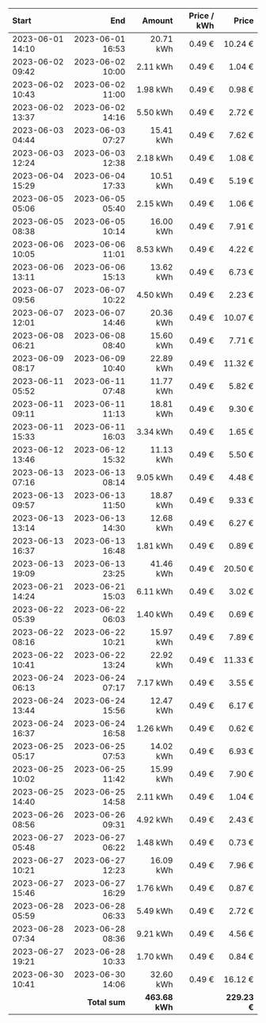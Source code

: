 | Start            |              End |         Amount | Price / kWh |        Price |
| :--------------- | ---------------: | -------------: | ----------: | -----------: |
| 2023-06-01 14:10 | 2023-06-01 16:53 |      20.71 kWh |      0.49 € |      10.24 € |
| 2023-06-02 09:42 | 2023-06-02 10:00 |       2.11 kWh |      0.49 € |       1.04 € |
| 2023-06-02 10:43 | 2023-06-02 11:00 |       1.98 kWh |      0.49 € |       0.98 € |
| 2023-06-02 13:37 | 2023-06-02 14:16 |       5.50 kWh |      0.49 € |       2.72 € |
| 2023-06-03 04:44 | 2023-06-03 07:27 |      15.41 kWh |      0.49 € |       7.62 € |
| 2023-06-03 12:24 | 2023-06-03 12:38 |       2.18 kWh |      0.49 € |       1.08 € |
| 2023-06-04 15:29 | 2023-06-04 17:33 |      10.51 kWh |      0.49 € |       5.19 € |
| 2023-06-05 05:06 | 2023-06-05 05:40 |       2.15 kWh |      0.49 € |       1.06 € |
| 2023-06-05 08:38 | 2023-06-05 10:14 |      16.00 kWh |      0.49 € |       7.91 € |
| 2023-06-06 10:05 | 2023-06-06 11:01 |       8.53 kWh |      0.49 € |       4.22 € |
| 2023-06-06 13:11 | 2023-06-06 15:13 |      13.62 kWh |      0.49 € |       6.73 € |
| 2023-06-07 09:56 | 2023-06-07 10:22 |       4.50 kWh |      0.49 € |       2.23 € |
| 2023-06-07 12:01 | 2023-06-07 14:46 |      20.36 kWh |      0.49 € |      10.07 € |
| 2023-06-08 06:21 | 2023-06-08 08:40 |      15.60 kWh |      0.49 € |       7.71 € |
| 2023-06-09 08:17 | 2023-06-09 10:40 |      22.89 kWh |      0.49 € |      11.32 € |
| 2023-06-11 05:52 | 2023-06-11 07:48 |      11.77 kWh |      0.49 € |       5.82 € |
| 2023-06-11 09:11 | 2023-06-11 11:13 |      18.81 kWh |      0.49 € |       9.30 € |
| 2023-06-11 15:33 | 2023-06-11 16:03 |       3.34 kWh |      0.49 € |       1.65 € |
| 2023-06-12 13:46 | 2023-06-12 15:32 |      11.13 kWh |      0.49 € |       5.50 € |
| 2023-06-13 07:16 | 2023-06-13 08:14 |       9.05 kWh |      0.49 € |       4.48 € |
| 2023-06-13 09:57 | 2023-06-13 11:50 |      18.87 kWh |      0.49 € |       9.33 € |
| 2023-06-13 13:14 | 2023-06-13 14:30 |      12.68 kWh |      0.49 € |       6.27 € |
| 2023-06-13 16:37 | 2023-06-13 16:48 |       1.81 kWh |      0.49 € |       0.89 € |
| 2023-06-13 19:09 | 2023-06-13 23:25 |      41.46 kWh |      0.49 € |      20.50 € |
| 2023-06-21 14:24 | 2023-06-21 15:03 |       6.11 kWh |      0.49 € |       3.02 € |
| 2023-06-22 05:39 | 2023-06-22 06:03 |       1.40 kWh |      0.49 € |       0.69 € |
| 2023-06-22 08:16 | 2023-06-22 10:21 |      15.97 kWh |      0.49 € |       7.89 € |
| 2023-06-22 10:41 | 2023-06-22 13:24 |      22.92 kWh |      0.49 € |      11.33 € |
| 2023-06-24 06:13 | 2023-06-24 07:17 |       7.17 kWh |      0.49 € |       3.55 € |
| 2023-06-24 13:44 | 2023-06-24 15:56 |      12.47 kWh |      0.49 € |       6.17 € |
| 2023-06-24 16:37 | 2023-06-24 16:58 |       1.26 kWh |      0.49 € |       0.62 € |
| 2023-06-25 05:17 | 2023-06-25 07:53 |      14.02 kWh |      0.49 € |       6.93 € |
| 2023-06-25 10:02 | 2023-06-25 11:42 |      15.99 kWh |      0.49 € |       7.90 € |
| 2023-06-25 14:40 | 2023-06-25 14:58 |       2.11 kWh |      0.49 € |       1.04 € |
| 2023-06-26 08:56 | 2023-06-26 09:31 |       4.92 kWh |      0.49 € |       2.43 € |
| 2023-06-27 05:48 | 2023-06-27 06:22 |       1.48 kWh |      0.49 € |       0.73 € |
| 2023-06-27 10:21 | 2023-06-27 12:23 |      16.09 kWh |      0.49 € |       7.96 € |
| 2023-06-27 15:46 | 2023-06-27 16:29 |       1.76 kWh |      0.49 € |       0.87 € |
| 2023-06-28 05:59 | 2023-06-28 06:33 |       5.49 kWh |      0.49 € |       2.72 € |
| 2023-06-28 07:34 | 2023-06-28 08:36 |       9.21 kWh |      0.49 € |       4.56 € |
| 2023-06-27 19:21 | 2023-06-28 10:33 |       1.70 kWh |      0.49 € |       0.84 € |
| 2023-06-30 10:41 | 2023-06-30 14:06 |      32.60 kWh |      0.49 € |      16.12 € |
|                  |    **Total sum** | **463.68 kWh** |             | **229.23 €** |